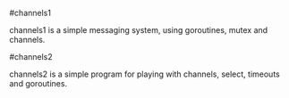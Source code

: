 #channels1

channels1 is a simple messaging system, using goroutines, mutex and channels.


#channels2

channels2 is a simple program for playing with channels, select, timeouts and goroutines.
